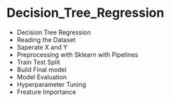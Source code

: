 # Decision_Tree_Regression
* Decision Tree Regression
* Reading the Dataset
* Saperate X and Y
* Preprocessing with Sklearn with Pipelines
* Train Test Split
* Build Final model
* Model Evaluation
* Hyperparameter Tuning
* Freature Importance
  
